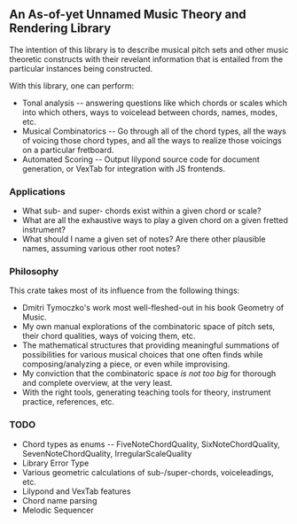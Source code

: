 ## An As-of-yet Unnamed Music Theory and Rendering Library

The intention of this library is to describe musical pitch sets
and other music theoretic constructs with their revelant information
that is entailed from the particular instances being constructed.

With this library, one can perform:
- Tonal analysis -- answering questions like which chords or scales which into which others,
ways to voicelead between chords, names, modes, etc.
- Musical Combinatorics -- Go through all of the chord types, all the ways of voicing those
chord types, and all the ways to realize those voicings on a particular fretboard.
- Automated Scoring -- Output lilypond source code for document generation, or VexTab for
integration with JS frontends.

### Applications
- What sub- and super- chords exist within a given chord or scale?
- What are all the exhaustive ways to play a given chord on a given fretted instrument?
- What should I name a given set of notes? Are there other plausible names, assuming various other root notes?


### Philosophy
This crate takes most of its influence from the following things:
- Dmitri Tymoczko's work most well-fleshed-out in his book Geometry of Music.
- My own manual explorations of the combinatoric space of pitch sets, their chord qualities, ways of voicing them, etc.
- The mathematical structures that providing meaningful summations of possibilities for various
musical choices that one often finds while composing/analyzing a piece, or even while improvising.
- My conviction that the combinatoric space _is not too big_ for thorough and complete overview, at the very least.
- With the right tools, generating teaching tools for theory, instrument practice, references, etc.

### TODO
- Chord types as enums -- FiveNoteChordQuality, SixNoteChordQuality, SevenNoteChordQuality, IrregularScaleQuality
- Library Error Type
- Various geometric calculations of sub-/super-chords, voiceleadings, etc.
- Lilypond and VexTab features
- Chord name parsing
- Melodic Sequencer